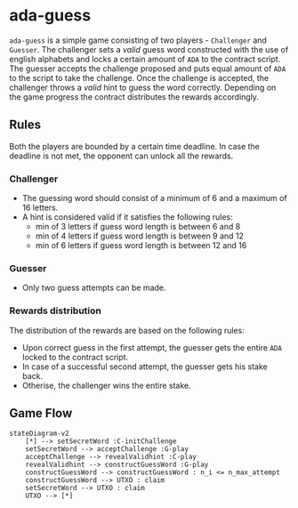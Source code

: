 # ada-guess

`ada-guess` is a simple game consisting of two players - `Challenger` and `Guesser`. The challenger sets a *valid* guess word constructed with the use of english alphabets and locks a certain amount of `ADA` to the contract script. The guesser accepts the challenge proposed and puts equal amount of `ADA` to the script to take the challenge. Once the challenge is accepted, the challenger throws a *valid* hint to guess the word correctly. Depending on the game progress the contract distributes the rewards accordingly. 


## Rules

Both the players are bounded by a certain time deadline. In case the deadline is not met, the opponent can unlock all the rewards.

### Challenger
* The guessing word should consist of a minimum of 6 and a maximum of 16 letters.
* A hint is considered valid if it satisfies the following rules:
	- min of 3 letters if guess word length is between 6 and 8
	- min of 4 letters if guess word length is between 9 and 12
	- min of 6 letters if guess word length is between 12 and 16
	
### Guesser
* Only two guess attempts can be made.

### Rewards distribution

The distribution of the rewards are based on the following rules:
* Upon correct guess in the first attempt, the guesser gets the entire `ADA` locked to the contract script. 
* In case of a successful second attempt, the guesser gets his stake back. 
* Otherise, the challenger wins the entire stake.


## Game Flow

```mermaid
stateDiagram-v2
    [*] --> setSecretWord :C-initChallenge 
    setSecretWord --> acceptChallenge :G-play                                   
    acceptChallenge --> revealValidhint :C-play
    revealValidhint --> constructGuessWord :G-play
    constructGuessWord --> constructGuessWord : n_i <= n_max_attempt
    constructGuessWord --> UTXO : claim
    setSecretWord --> UTXO : claim
    UTXO --> [*]
```
